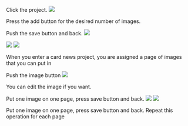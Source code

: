 
Click the project.
<img src = "https://github.com/Lee-Null/green-04/blob/master/Documetation/images/making%20card.png">

Press the add button for the desired number of images.

Push the save button and back.
<img src = "https://github.com/Lee-Null/green-04/blob/master/Documetation/images/create%20cardnews.png">

<img src = "https://github.com/Lee-Null/green-04/blob/master/Documetation/images/cardnews%201st%20place.png">
<img src = "https://github.com/Lee-Null/green-04/blob/master/Documetation/images/cardnews%202nd%20place.png">

When you enter a card news project, you are assigned a page of images that you can put in




Push the image button
<img src = "https://github.com/Lee-Null/green-04/blob/master/Documetation/images/edit%20photo.png">

You can edit the image if you want.




Put one image on one page, press save button and back.
<img src = "https://github.com/Lee-Null/green-04/blob/master/Documetation/images/saved%20image.png">
<img src = "https://github.com/Lee-Null/green-04/blob/master/Documetation/images/saved%20another%20image.png">

Put one image on one page, press save button and back.
Repeat this operation for each page
